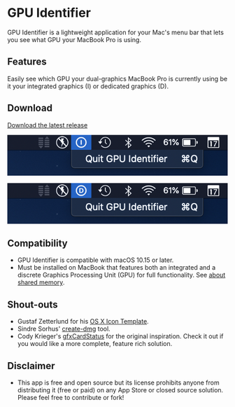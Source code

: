 # GPU Identifier
GPU Identifier is a lightweight application for your Mac's menu bar that lets you see what GPU your MacBook Pro is using. 

## Features
Easily see which GPU your dual-graphics MacBook Pro is currently using be it your integrated graphics (I) or dedicated graphics (D).

## Download
[Download the latest release](https://github.com/dylanfrankcom/GPU-Identifier/releases/download/v1.0/GPU.Identifier.1.0.dmg)

![screenshot1](screenshot1.png)

![screenshot2](screenshot2.png)

## Compatibility
* GPU Identifier is compatible with macOS 10.15 or later.
* Must be installed on MacBook that features both an integrated and a discrete Graphics Processing Unit (GPU) for full functionality. See [about shared memory](https://support.apple.com/en-ca/HT204349).

## Shout-outs
* Gustaf Zetterlund for his [OS X Icon Template](https://dribbble.com/shots/1614867-OS-X-Icon-Template-Sketch).
* Sindre Sorhus' [create-dmg](https://github.com/sindresorhus/create-dmg) tool.
* Cody Krieger's [gfxCardStatus](https://github.com/codykrieger/gfxCardStatus) for the original inspiration. Check it out if you would like a more complete, feature rich solution.

## Disclaimer
* This app is free and open source but its license prohibits anyone from distributing it (free or paid) on any App Store or closed source solution. Please feel free to contribute or fork!
